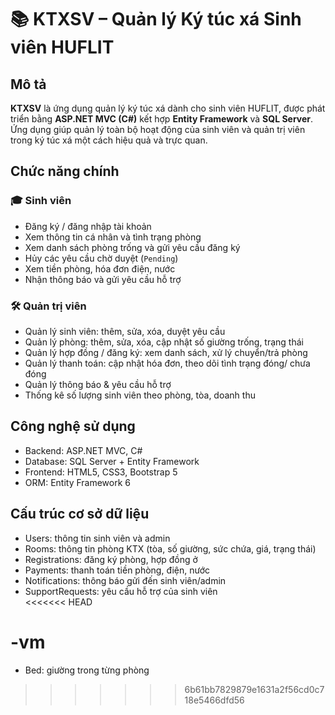# 📚 KTXSV – Quản lý Ký túc xá Sinh viên HUFLIT

## Mô tả
**KTXSV** là ứng dụng quản lý ký túc xá dành cho sinh viên HUFLIT, được phát triển bằng **ASP.NET MVC (C#)** kết hợp **Entity Framework** và **SQL Server**.  
Ứng dụng giúp quản lý toàn bộ hoạt động của sinh viên và quản trị viên trong ký túc xá một cách hiệu quả và trực quan.

## Chức năng chính

### 🎓 Sinh viên
- Đăng ký / đăng nhập tài khoản  
- Xem thông tin cá nhân và tình trạng phòng  
- Xem danh sách phòng trống và gửi yêu cầu đăng ký  
- Hủy các yêu cầu chờ duyệt (`Pending`)  
- Xem tiền phòng, hóa đơn điện, nước  
- Nhận thông báo và gửi yêu cầu hỗ trợ  

### 🛠 Quản trị viên
- Quản lý sinh viên: thêm, sửa, xóa, duyệt yêu cầu  
- Quản lý phòng: thêm, sửa, xóa, cập nhật số giường trống, trạng thái  
- Quản lý hợp đồng / đăng ký: xem danh sách, xử lý chuyển/trả phòng  
- Quản lý thanh toán: cập nhật hóa đơn, theo dõi tình trạng đóng/ chưa đóng  
- Quản lý thông báo & yêu cầu hỗ trợ  
- Thống kê số lượng sinh viên theo phòng, tòa, doanh thu  

## Công nghệ sử dụng
- Backend: ASP.NET MVC, C#  
- Database: SQL Server + Entity Framework  
- Frontend: HTML5, CSS3, Bootstrap 5  
- ORM: Entity Framework 6  

## Cấu trúc cơ sở dữ liệu
- Users: thông tin sinh viên và admin  
- Rooms: thông tin phòng KTX (tòa, số giường, sức chứa, giá, trạng thái)  
- Registrations: đăng ký phòng, hợp đồng ở  
- Payments: thanh toán tiền phòng, điện, nước  
- Notifications: thông báo gửi đến sinh viên/admin  
- SupportRequests: yêu cầu hỗ trợ của sinh viên  
<<<<<<< HEAD

-vm
=======
- Bed: giường trong từng phòng
>>>>>>> 6b61bb7829879e1631a2f56cd0c718e5466dfd56
